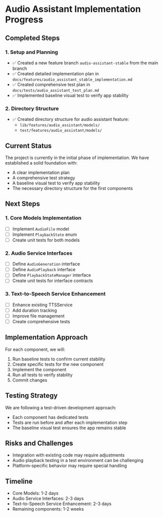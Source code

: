 # Audio Assistant Implementation Progress

## Completed Steps

### 1. Setup and Planning
- ✅ Created a new feature branch `audio-assistant-stable` from the main branch
- ✅ Created detailed implementation plan in `docs/features/audio_assistant_stable_implementation.md`
- ✅ Created comprehensive test plan in `docs/tests/audio_assistant_test_plan.md`
- ✅ Implemented baseline visual test to verify app stability

### 2. Directory Structure
- ✅ Created directory structure for audio assistant feature:
  - `lib/features/audio_assistant/models/`
  - `test/features/audio_assistant/models/`

## Current Status
The project is currently in the initial phase of implementation. We have established a solid foundation with:
- A clear implementation plan
- A comprehensive test strategy
- A baseline visual test to verify app stability
- The necessary directory structure for the first components

## Next Steps

### 1. Core Models Implementation
- [ ] Implement `AudioFile` model
- [ ] Implement `PlaybackState` enum
- [ ] Create unit tests for both models

### 2. Audio Service Interfaces
- [ ] Define `AudioGeneration` interface
- [ ] Define `AudioPlayback` interface
- [ ] Define `PlaybackStateManager` interface
- [ ] Create unit tests for interface contracts

### 3. Text-to-Speech Service Enhancement
- [ ] Enhance existing TTSService
- [ ] Add duration tracking
- [ ] Improve file management
- [ ] Create comprehensive tests

## Implementation Approach
For each component, we will:
1. Run baseline tests to confirm current stability
2. Create specific tests for the new component
3. Implement the component
4. Run all tests to verify stability
5. Commit changes

## Testing Strategy
We are following a test-driven development approach:
- Each component has dedicated tests
- Tests are run before and after each implementation step
- The baseline visual test ensures the app remains stable

## Risks and Challenges
- Integration with existing code may require adjustments
- Audio playback testing in a test environment can be challenging
- Platform-specific behavior may require special handling

## Timeline
- Core Models: 1-2 days
- Audio Service Interfaces: 2-3 days
- Text-to-Speech Service Enhancement: 2-3 days
- Remaining components: 1-2 weeks 